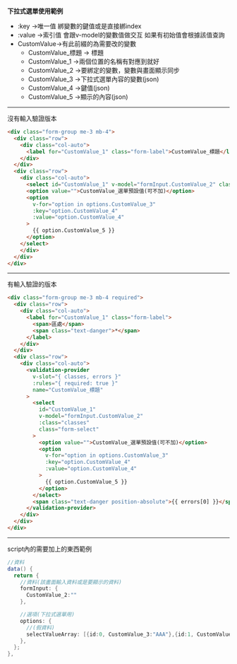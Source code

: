 **下拉式選單使用範例**
  - :key ->唯一值 綁變數的鍵值或是直接綁index
  - :value ->索引值 會跟v-model的變數值做交互 如果有初始值會根據該值查詢
  - CustomValue->有此前綴的為需要改的變數
    - CustomValue_標題 -> 標題
    - CustomValue_1 ->兩個位置的名稱有對應到就好
    - CustomValue_2 ->要綁定的變數，變數與畫面顯示同步
    - CustomValue_3 ->下拉式選單內容的變數(json)
    - CustomValue_4 ->鍵值(json)
    - CustomValue_5 ->顯示的內容(json)
___
沒有輸入驗證版本
```html
<div class="form-group me-3 mb-4">
  <div class="row">
    <div class="col-auto">
      <label for="CustomValue_1" class="form-label">CustomValue_標題</label>
    </div>
  </div>
  <div class="row">
    <div class="col-auto">
      <select id="CustomValue_1" v-model="formInput.CustomValue_2" class="form-select">
      <option value="">CustomValue_選單預設值(可不加)</option>
      <option
        v-for="option in options.CustomValue_3"
        :key="option.CustomValue_4"
        :value="option.CustomValue_4"
      >
        {{ option.CustomValue_5 }}
      </option>
    </select>
    </div>
  </div>
</div>
```
___
有輸入驗證的版本
```html
<div class="form-group me-3 mb-4 required">
  <div class="row">
    <div class="col-auto">
      <label for="CustomValue_1" class="form-label">
        <span>區處</span>
        <span class="text-danger">*</span>
      </label>
    </div>
  </div>
  <div class="row">
    <div class="col-auto">
      <validation-provider
        v-slot="{ classes, errors }"
        :rules="{ required: true }"
        name="CustomValue_標題"
      >
        <select
          id="CustomValue_1"
          v-model="formInput.CustomValue_2"
          :class="classes"
          class="form-select"
        >
          <option value="">CustomValue_選單預設值(可不加)</option>
          <option
            v-for="option in options.CustomValue_3"
            :key="option.CustomValue_4"
            :value="option.CustomValue_4"
          >
            {{ option.CustomValue_5 }}
          </option>
        </select>
        <span class="text-danger position-absolute">{{ errors[0] }}</span>
      </validation-provider>
    </div>
  </div>
</div>
```
___
script內的需要加上的東西範例
```C#
//資料
data() {
  return {
    //資料(該畫面輸入資料或是要顯示的資料)
    formInput: {
      CustomValue_2:""
    },

    //選項(下拉式選單用)
    options: {
      //(假資料)
      selectValueArray: [{id:0, CustomValue_3:"AAA"},{id:1, CustomValue_3:"BBB"},{id:2, CustomValue_3:"CCC"},{id:3, CustomValue_3:"DDD"},{id:4, CustomValue_3:"EEE"},{id:5, CustomValue_3:"FFF"}],
    },
  };
},
```
